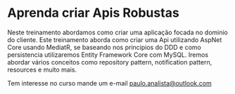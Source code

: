 # Aprenda criar Apis Robustas 
Neste treinamento abordamos como criar uma aplicação focada no dominio do cliente.
Este treinamento aborda como criar uma Api utilizando AspNet Core usando MediatR, se baseando nos principios do DDD e como persistencia utilizaremos Entity Framework Core com MySQL.
Iremos abordar vários conceitos como repository pattern, notification pattern, resources e muito mais.

Tem interesse no curso mande um e-mail paulo.analista@outlook.com

